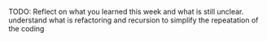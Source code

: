 TODO: Reflect on what you learned this week and what is still unclear.
understand what is refactoring and recursion
to simplify the repeatation of the coding

